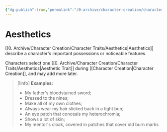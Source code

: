 ```yaml
---
{"dg-publish":true,"permalink":"/0-archive/character-creation/character-traits/aesthetics/","noteIcon":""}
---
```


# Aesthetics

[[0. Archive/Character Creation/Character Traits/Aesthetics\|Aesthetics]] describe a character's important possessions or noticeable features. 

Characters select one [[0. Archive/Character Creation/Character Traits/Aesthetics\|Aesthetic Trait]] during [[Character Creation\|Character Creation]], and may add more later.

>[!info]
>**Examples:** 
>
>- My father's bloodstained sword; 
>- Dressed to the nines; 
>- Make all of my own clothes; 
>- Always wear my hair slicked back in a tight bun; 
>- An eye patch that conceals my heterochromia;
>- Shows a lot of skin;
> - My mentor's cloak, covered in patches that cover old burn marks   

